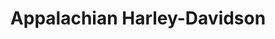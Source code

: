 ---
title: "Appalachian Harley-Davidson"
url: /mechanicsburg/appalachian-harley-davidson/
shop: motorcycle
---